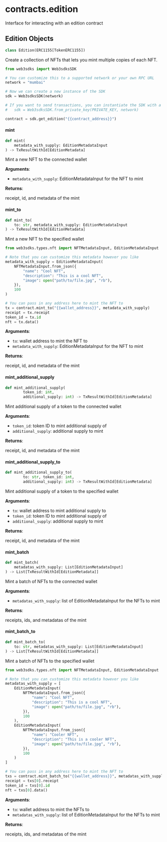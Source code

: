<a id="contracts.edition"></a>

# contracts.edition

Interface for interacting with an edition contract

<a id="contracts.edition.Edition"></a>

## Edition Objects

```python
class Edition(ERC1155[TokenERC1155])
```

Create a collection of NFTs that lets you mint multiple copies of each NFT.

```python
from web3sdks import Web3sdksSDK

# You can customize this to a supported network or your own RPC URL
network = "mumbai"

# Now we can create a new instance of the SDK
sdk = Web3sdksSDK(network)

# If you want to send transactions, you can instantiate the SDK with a private key instead:
#   sdk = Web3sdksSDK.from_private_key(PRIVATE_KEY, network)

contract = sdk.get_edition("{{contract_address}}")
```

<a id="contracts.edition.Edition.mint"></a>

#### mint

```python
def mint(
    metadata_with_supply: EditionMetadataInput
) -> TxResultWithId[EditionMetadata]
```

Mint a new NFT to the connected wallet

**Arguments**:

- `metadata_with_supply`: EditionMetadataInput for the NFT to mint

**Returns**:

receipt, id, and metadata of the mint

<a id="contracts.edition.Edition.mint_to"></a>

#### mint\_to

```python
def mint_to(
    to: str, metadata_with_supply: EditionMetadataInput
) -> TxResultWithId[EditionMetadata]
```

Mint a new NFT to the specified wallet

```python
from web3sdks.types.nft import NFTMetadataInput, EditionMetadataInput

# Note that you can customize this metadata however you like
metadata_with_supply = EditionMetadataInput(
    NFTMetadataInput.from_json({
        "name": "Cool NFT",
        "description": "This is a cool NFT",
        "image": open("path/to/file.jpg", "rb"),
    }),
    100
)

# You can pass in any address here to mint the NFT to
tx = contract.mint_to("{{wallet_address}}", metadata_with_supply)
receipt = tx.receipt
token_id = tx.id
nft = tx.data()
```

**Arguments**:

- `to`: wallet address to mint the NFT to
- `metadata_with_supply`: EditionMetadataInput for the NFT to mint

**Returns**:

receipt, id, and metadata of the mint

<a id="contracts.edition.Edition.mint_additional_supply"></a>

#### mint\_additional\_supply

```python
def mint_additional_supply(
        token_id: int,
        additional_supply: int) -> TxResultWithId[EditionMetadata]
```

Mint additional supply of a token to the connected wallet

**Arguments**:

- `token_id`: token ID to mint additional supply of
- `additional_supply`: additional supply to mint

**Returns**:

receipt, id, and metadata of the mint

<a id="contracts.edition.Edition.mint_additional_supply_to"></a>

#### mint\_additional\_supply\_to

```python
def mint_additional_supply_to(
        to: str, token_id: int,
        additional_supply: int) -> TxResultWithId[EditionMetadata]
```

Mint additional supply of a token to the specified wallet

**Arguments**:

- `to`: wallet address to mint additional supply to
- `token_id`: token ID to mint additional supply of
- `additional_supply`: additional supply to mint

**Returns**:

receipt, id, and metadata of the mint

<a id="contracts.edition.Edition.mint_batch"></a>

#### mint\_batch

```python
def mint_batch(
    metadatas_with_supply: List[EditionMetadataInput]
) -> List[TxResultWithId[EditionMetadata]]
```

Mint a batch of NFTs to the connected wallet

**Arguments**:

- `metadatas_with_supply`: list of EditionMetadataInput for the NFTs to mint

**Returns**:

receipts, ids, and metadatas of the mint

<a id="contracts.edition.Edition.mint_batch_to"></a>

#### mint\_batch\_to

```python
def mint_batch_to(
    to: str, metadatas_with_supply: List[EditionMetadataInput]
) -> List[TxResultWithId[EditionMetadata]]
```

Mint a batch of NFTs to the specified wallet

```python
from web3sdks.types.nft import NFTMetadataInput, EditionMetadataInput

# Note that you can customize this metadata however you like
metadatas_with_supply = [
    EditionMetadataInput(
        NFTMetadataInput.from_json({
            "name": "Cool NFT",
            "description": "This is a cool NFT",
            "image": open("path/to/file.jpg", "rb"),
        }),
        100
    ),
    EditionMetadataInput(
        NFTMetadataInput.from_json({
            "name": "Cooler NFT",
            "description": "This is a cooler NFT",
            "image": open("path/to/file.jpg", "rb"),
        }),
        100
    )
]

# You can pass in any address here to mint the NFT to
txs = contract.mint_batch_to("{{wallet_address}}", metadatas_with_supply)
receipt = txs[0].receipt
token_id = txs[0].id
nft = txs[0].data()
```

**Arguments**:

- `to`: wallet address to mint the NFTs to
- `metadatas_with_supply`: list of EditionMetadataInput for the NFTs to mint

**Returns**:

receipts, ids, and metadatas of the mint

